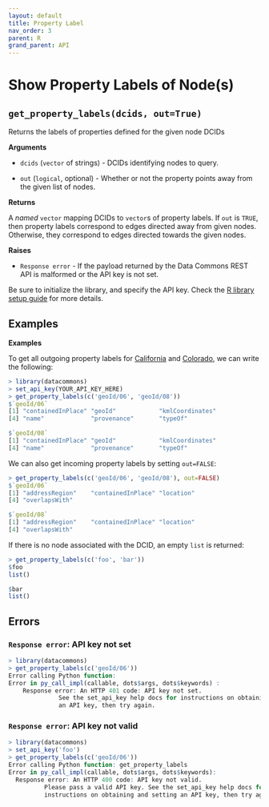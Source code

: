 ```yaml
---
layout: default
title: Property Label
nav_order: 3
parent: R
grand_parent: API
---
```


# Show Property Labels of Node(s)

## `get_property_labels(dcids, out=True)`

Returns the labels of properties defined for the given node DCIDs

**Arguments**

* `dcids` (`vector` of strings) - DCIDs identifying nodes to query.

* `out` (`logical`, optional) - Whether or not the property points away from the given list of nodes.

**Returns**

A *named* `vector` mapping DCIDs to `vector`s of property labels. If `out` is `TRUE`, then property labels correspond to edges directed away from given nodes. Otherwise, they correspond to edges directed towards the given nodes.

**Raises**

* `Response error` - If the payload returned by the Data Commons REST API is malformed or the API key is not set.

Be sure to initialize the library, and specify the API key. Check the [R library setup guide](/api/r/) for more details.

## Examples

**Examples**

To get all outgoing property labels for [California](https://browser.datacommons.org/kg?dcid=geoId/06>) and
[Colorado](https://browser.datacommons.org/kg?dcid=geoId/08), we can write the following:

```r
> library(datacommons)
> set_api_key(YOUR_API_KEY_HERE)
> get_property_labels(c('geoId/06', 'geoId/08'))
$`geoId/06`
[1] "containedInPlace" "geoId"            "kmlCoordinates"  
[4] "name"             "provenance"       "typeOf"          

$`geoId/08`
[1] "containedInPlace" "geoId"            "kmlCoordinates"  
[4] "name"             "provenance"       "typeOf"
```

We can also get incoming property labels by setting `out=FALSE`:

```r
> get_property_labels(c('geoId/06', 'geoId/08'), out=FALSE)
$`geoId/06`
[1] "addressRegion"    "containedInPlace" "location"
[4] "overlapsWith"

$`geoId/08`
[1] "addressRegion"    "containedInPlace" "location"
[4] "overlapsWith"
```

If there is no node associated with the DCID, an empty `list` is returned:

```r
> get_property_labels(c('foo', 'bar'))
$foo
list()

$bar
list()
```

## Errors

### `Response error`: API key not set

```r
> library(datacommons)
> get_property_labels(c('geoId/06'))
Error calling Python function:
Error in py_call_impl(callable, dots$args, dots$keywords) : 
	Response error: An HTTP 401 code: API key not set.
	          See the set_api_key help docs for instructions on obtaining and setting
	          an API key, then try again.
```

### `Response error`: API key not valid

```r
> library(datacommons)
> set_api_key('foo')
> get_property_labels(c('geoId/06'))
Error calling Python function: get_property_labels
Error in py_call_impl(callable, dots$args, dots$keywords): 
  Response error: An HTTP 400 code: API key not valid.
          Please pass a valid API key. See the set_api_key help docs for
          instructions on obtaining and setting an API key, then try again.
```
